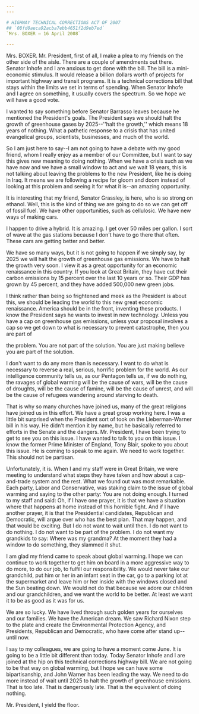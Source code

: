 ```yaml
---
---

# HIGHWAY TECHNICAL CORRECTIONS ACT OF 2007
## `08fd0aeca92acba7ebb4651f2d9eb7ed`
`Mrs. BOXER — 16 April 2008`

---
```



Mrs. BOXER. Mr. President, first of all, I make a plea to my friends 
on the other side of the aisle. There are a couple of amendments out 
there. Senator Inhofe and I are anxious to get done with the bill. The 
bill is a mini-economic stimulus. It would release a billion dollars 
worth of projects for important highway and transit programs. It is a 
technical corrections bill that stays within the limits we set in terms 
of spending. When Senator Inhofe and I agree on something, it usually 
covers the spectrum. So we hope we will have a good vote.

I wanted to say something before Senator Barrasso leaves because he 
mentioned the President's goals. The President says we should halt the 
growth of greenhouse gases by 2025--''halt the growth,'' which means 18 
years of nothing. What a pathetic response to a crisis that has united 
evangelical groups, scientists, businesses, and much of the world.

So I am just here to say--I am not going to have a debate with my 
good friend, whom I really enjoy as a member of our Committee, but I 
want to say this gives new meaning to doing nothing. When we have a 
crisis such as we have now and we have a small window to act and we 
wait 18 years, this is not talking about leaving the problems to the 
new President, like he is doing in Iraq. It means we are following a 
recipe for gloom and doom instead of looking at this problem and seeing 
it for what it is--an amazing opportunity.

It is interesting that my friend, Senator Grassley, is here, who is 
so strong on ethanol. Well, this is the kind of thing we are going to 
do so we can get off of fossil fuel. We have other opportunities, such 
as cellulosic. We have new ways of making cars.

I happen to drive a hybrid. It is amazing. I get over 50 miles per 
gallon. I sort of wave at the gas stations because I don't have to go 
there that often. These cars are getting better and better.

We have so many ways, but it is not going to happen if we simply say, 
by 2025 we will halt the growth of greenhouse gas emissions. We have to 
halt the growth very soon. I view it as a great opportunity for an 
economic renaissance in this country. If you look at Great Britain, 
they have cut their carbon emissions by 15 percent over the last 10 
years or so. Their GDP has grown by 45 percent, and they have added 
500,000 new green jobs.

I think rather than being so frightened and meek as the President is 
about this, we should be leading the world to this new great economic 
renaissance. America should be in the front, inventing these products. 
I know the President says he wants to invest in new technology. Unless 
you have a cap on greenhouse gas emissions, unless your proposal 
involves a cap so we get down to what is necessary to prevent 
catastrophe, then you are part of


the problem. You are not part of the solution. You are just making 
believe you are part of the solution.

I don't want to do any more than is necessary. I want to do what is 
necessary to reverse a real, serious, horrific problem for the world. 
As our intelligence community tells us, as our Pentagon tells us, if we 
do nothing, the ravages of global warming will be the cause of wars, 
will be the cause of droughts, will be the cause of famine, will be the 
cause of unrest, and will be the cause of refugees wandering around 
starving to death.

That is why so many churches have joined us, many of the great 
religions have joined us in this effort. We have a great group working 
here. I was a little bit surprised when the President sort of took on 
the Lieberman-Warner bill in his way. He didn't mention it by name, but 
he basically referred to efforts in the Senate and the dangers. Mr. 
President, I have been trying to get to see you on this issue. I have 
wanted to talk to you on this issue. I know the former Prime Minister 
of England, Tony Blair, spoke to you about this issue. He is coming to 
speak to me again. We need to work together. This should not be 
partisan.

Unfortunately, it is. When I and my staff were in Great Britain, we 
were meeting to understand what steps they have taken and how about a 
cap-and-trade system and the rest. What we found out was most 
remarkable. Each party, Labor and Conservative, was staking claim to 
the issue of global warming and saying to the other party: You are not 
doing enough. I turned to my staff and said: Oh, if I have one prayer, 
it is that we have a situation where that happens at home instead of 
this horrible fight. And if I have another prayer, it is that the 
Presidential candidates, Republican and Democratic, will argue over who 
has the best plan. That may happen, and that would be exciting. But I 
do not want to wait until then. I do not want to do nothing. I do not 
want to be part of the problem. I do not want my grandkids to say: 
Where was my grandma? At the moment they had a window to do something, 
they slammed it shut.

I am glad my friend came to speak about global warming. I hope we can 
continue to work together to get him on board in a more aggressive way 
to do more, to do our job, to fulfill our responsibility. We would 
never take our grandchild, put him or her in an infant seat in the car, 
go to a parking lot at the supermarket and leave him or her inside with 
the windows closed and the Sun beating down. We would not do that 
because we adore our children and our grandchildren, and we want the 
world to be better. At least we want it to be as good as it was for us.

We are so lucky. We have lived through such golden years for 
ourselves and our families. We have the American dream. We saw Richard 
Nixon step to the plate and create the Environmental Protection Agency, 
and Presidents, Republican and Democratic, who have come after stand 
up--until now.

I say to my colleagues, we are going to have a moment come June. It 
is going to be a little bit different than today. Today Senator Inhofe 
and I are joined at the hip on this technical corrections highway bill. 
We are not going to be that way on global warming, but I hope we can 
have some bipartisanship, and John Warner has been leading the way. We 
need to do more instead of wait until 2025 to halt the growth of 
greenhouse emissions. That is too late. That is dangerously late. That 
is the equivalent of doing nothing.

Mr. President, I yield the floor.